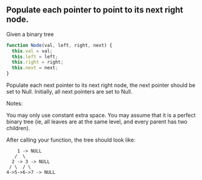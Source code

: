 ## Populate each pointer to point to its next right node.
Given a binary tree

```javascript
function Node(val, left, right, next) {
  this.val = val;
  this.left = left;
  this.right = right;
  this.next = next;
}
```
Populate each next pointer to its next right node, the next pointer should be set to Null. Initially, all next pointers are set to Null.

Notes:

You may only use constant extra space.
You may assume that it is a perfect binary tree (ie, all leaves are at the same level, and every parent has two children).

After calling your function, the tree should look like:
```
    1 -> NULL
   /  \
  2 -> 3 -> NULL
 / \  / \
4->5->6->7 -> NULL
```
